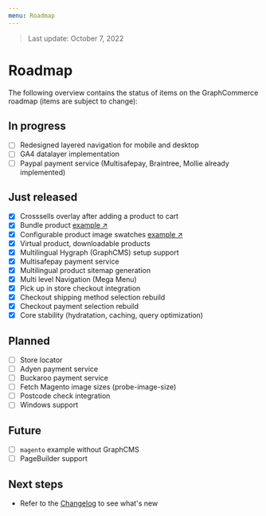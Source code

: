 ```yaml
---
menu: Roadmap
---
```


<div data-nosnippet>

> Last update: October 7, 2022

</div>

# Roadmap

The following overview contains the status of items on the GraphCommerce roadmap
(items are subject to change):

## In progress

- [ ] Redesigned layered navigation for mobile and desktop
- [ ] GA4 datalayer implementation
- [ ] Paypal payment service (Multisafepay, Braintree, Mollie already
      implemented)

## Just released

- [x] Crosssells overlay after adding a product to cart
- [x] Bundle product
      [example ↗](https://graphcommerce.vercel.app/nl/p/giftcard-bundle-gc-570)
- [x] Configurable product image swatches
      [example ↗](https://graphcommerce.vercel.app/nl/p/gc-puncturing-sock)
- [x] Virtual product, downloadable products
- [x] Multilingual Hygraph (GraphCMS) setup support
- [x] Multisafepay payment service
- [x] Multilingual product sitemap generation
- [x] Multi level Navigation (Mega Menu)
- [x] Pick up in store checkout integration
- [x] Checkout shipping method selection rebuild
- [x] Checkout payment selection rebuild
- [x] Core stability (hydratation, caching, query optimization)

## Planned

- [ ] Store locator
- [ ] Adyen payment service
- [ ] Buckaroo payment service
- [ ] Fetch Magento image sizes (probe-image-size)
- [ ] Postcode check integration
- [ ] Windows support

## Future

- [ ] `magento` example without GraphCMS
- [ ] PageBuilder support

## Next steps

- Refer to the
  [Changelog](https://github.com/graphcommerce-org/graphcommerce/releases) to
  see what's new
